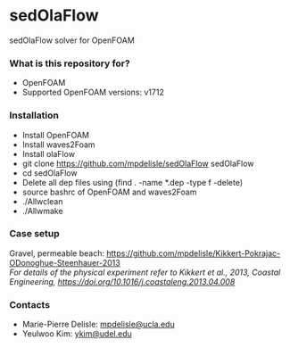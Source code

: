 # sedOlaFlow
sedOlaFlow solver for OpenFOAM

### What is this repository for? ###
* OpenFOAM
* Supported OpenFOAM versions: v1712

### Installation ###

* Install OpenFOAM
* Install waves2Foam
* Install olaFlow
* git clone https://github.com/mpdelisle/sedOlaFlow sedOlaFlow
* cd sedOlaFlow
* Delete all dep files using (find . -name *.dep -type f -delete)
* source bashrc of OpenFOAM and waves2Foam
* ./Allwclean
* ./Allwmake

### Case setup ###
Gravel, permeable beach: https://github.com/mpdelisle/Kikkert-Pokrajac-ODonoghue-Steenhauer-2013  
*For details of the physical experiment refer to Kikkert et al., 2013, Coastal Engineering, https://doi.org/10.1016/j.coastaleng.2013.04.008*


### Contacts ###
* Marie-Pierre Delisle: mpdelisle@ucla.edu
* Yeulwoo Kim: ykim@udel.edu
